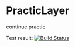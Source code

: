 # PracticLayer
continue practic

Test result:
[![Build Status](https://github.com/Vasiliy-Grunin/PracticLayer/actions/workflows/DevelopRunBuildTest.yml/badge.svg?branch=develop)](https://github.com/Vasiliy-Grunin/PracticLayer/actions/workflows/DevelopRunBuildTest.yml)
